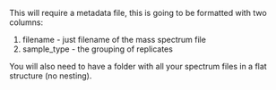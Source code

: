 This will require a metadata file, this is going to be formatted with two columns:

1. filename - just filename of the mass spectrum file
1. sample_type - the grouping of replicates

You will also need to have a folder with all your spectrum files in a flat structure (no nesting). 

